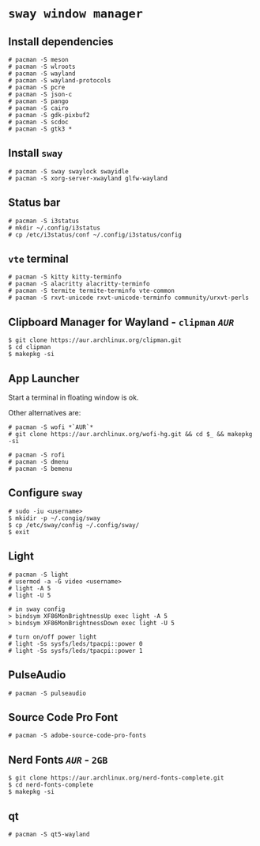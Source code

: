 # `sway window manager`

## Install dependencies

```
# pacman -S meson
# pacman -S wlroots
# pacman -S wayland
# pacman -S wayland-protocols
# pacman -S pcre
# pacman -S json-c
# pacman -S pango
# pacman -S cairo
# pacman -S gdk-pixbuf2
# pacman -S scdoc
# pacman -S gtk3 *
```

## Install `sway`

```
# pacman -S sway swaylock swayidle
# pacman -S xorg-server-xwayland glfw-wayland
```

## Status bar

```
# pacman -S i3status
# mkdir ~/.config/i3status
# cp /etc/i3status/conf ~/.config/i3status/config
```

## `vte` terminal

```
# pacman -S kitty kitty-terminfo
# pacman -S alacritty alacritty-terminfo
# pacman -S termite termite-terminfo vte-common
# pacman -S rxvt-unicode rxvt-unicode-terminfo community/urxvt-perls
```

## Clipboard Manager for Wayland - `clipman` *`AUR`*

```
$ git clone https://aur.archlinux.org/clipman.git
$ cd clipman
$ makepkg -si
```

## App Launcher

Start a terminal in floating window is ok.

Other alternatives are:

```
# pacman -S wofi *`AUR`*
# git clone https://aur.archlinux.org/wofi-hg.git && cd $_ && makepkg -si

# pacman -S rofi
# pacman -S dmenu
# pacman -S bemenu
```

## Configure `sway`

```
# sudo -iu <username>
$ mkidir -p ~/.congig/sway
$ cp /etc/sway/config ~/.config/sway/
$ exit
```

## Light

```
# pacman -S light
# usermod -a -G video <username>
# light -A 5
# light -U 5

# in sway config
> bindsym XF86MonBrightnessUp exec light -A 5
> bindsym XF86MonBrightnessDown exec light -U 5

# turn on/off power light
# light -Ss sysfs/leds/tpacpi::power 0
# light -Ss sysfs/leds/tpacpi::power 1
```

## PulseAudio

```
# pacman -S pulseaudio
```

## Source Code Pro Font

```
# pacman -S adobe-source-code-pro-fonts
```

## Nerd Fonts *`AUR`* - `2GB`

```
$ git clone https://aur.archlinux.org/nerd-fonts-complete.git
$ cd nerd-fonts-complete
$ makepkg -si
```

## qt

```
# pacman -S qt5-wayland
```
